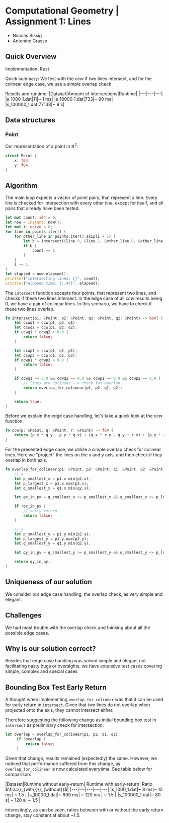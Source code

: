 # Computational Geometry | Assignment 1: Lines

- Nicolas Bissig
- Antonino Grasso

## Quick Overview

Implementation: Rust

Quick summary: We test with the $ccw$ if two lines intersect, and for the colinear edge case, we use a simple overlap check

Results and runtime:
|Dataset|Amount of intersections|Runtime|
|---|---|---|
|s_1000_1.dat|11|~ 1 ms|
|s_10000_1.dat|733|~ 90 ms|
|s_100000_1.dat|77138|~ 9 s|

## Data structures

### Point

Our representation of a point in $\mathbb{R}^2$:

```rs
struct Point {
    x: f64,
    y: f64,
}
```

## Algorithm

The main loop expects a vector of point pairs, that represent a line.
Every line is checked for intersection with every other line, except for itself, and all pairs that already have been tested.

```rs
let mut count: i64 = 0;
let now = Instant::now();
let mut i: usize = 0;
for line in points.iter() {
    for other_line in points.iter().skip(i + 1) {
        let b = intersect(&line.0, &line.1, &other_line.0, &other_line.1);
        if b {
            count += 1
        }
    }
    i += 1;
}
let elapsed = now.elapsed();
println!("intersecting lines: {}", count);
println!("elapsed time: {:.4?}", elapsed);
```

The `intersect` function accepts four points, that represent two lines, and checks if these two lines intersect.
In the edge case of all $ccw$ results being $0$, we have a pair of colinear lines.
In this scenario, we have to check if these two lines overlap.

```rs
fn intersect(p1: &Point, p2: &Point, q1: &Point, q2: &Point) -> bool {
    let ccwq1 = ccw(p1, p2, q1);
    let ccwq2 = ccw(p1, p2, q2);
    if ccwq1 * ccwq2 > 0.0 {
        return false;
    }

    let ccwp1 = ccw(q1, q2, p1);
    let ccwp2 = ccw(q1, q2, p2);
    if ccwp1 * ccwp2 > 0.0 {
        return false;
    }

    if ccwq1 == 0.0 && ccwq2 == 0.0 && ccwp1 == 0.0 && ccwp2 == 0.0 {
        // lines are colinear --> check for overlap
        return overlap_for_colinear(p1, p2, q1, q2);
    }

    return true;
}
```

Before we explain the edge case handling, let's take a quick look at the $ccw$ function.

```rs
fn ccw(p: &Point, q: &Point, r: &Point) -> f64 {
    return (p.x * q.y - p.y * q.x) + (q.x * r.y - q.y * r.x) + (p.y * r.x - p.x * r.y);
}
```

For the presented edge case, we utilize a simple overlap check for colinear lines.
Here we "project" the lines on the x and y axis, and then check if they overlap in both axis.

```rs
fn overlap_for_colinear(p1: &Point, p2: &Point, q1: &Point, q2: &Point) -> bool {
    // x
    let p_smallest_x = p1.x.min(p2.x);
    let p_largest_x = p1.x.max(p2.x);
    let q_smallest_x = q1.x.min(q2.x);

    let qx_in_px = q_smallest_x >= p_smallest_x && q_smallest_x <= p_largest_x;

    if !qx_in_px {
        // early return
        return false;
    }

    // y
    let p_smallest_y = p1.y.min(p2.y);
    let p_largest_y = p1.y.max(p2.y);
    let q_smallest_y = q1.y.min(q2.y);

    let qy_in_py = q_smallest_y >= p_smallest_y && q_smallest_y <= p_largest_y;

    return qy_in_py;
}
```

## Uniqueness of our solution

We consider our edge case handling, the overlap check, as very simple and elegant.

## Challenges

We had most trouble with the overlap check and thinking about all the possible edge cases.

## Why is our solution correct?

Besides that edge case handling was solved simple and elegant not facilitating nasty bugs or oversights, we have extensive test cases covering simple, complex and special cases

## Bounding Box Test Early Return

A thought when implementing `overlap_for_colinear` was that it can be used for early return in `intersect`. Given that two lines do not overlap when projected onto the axis, they cannot intersect either.

Therefore suggesting the following change as initial bounding box test in `intersect` as preliminary check for intersection:

```rs
let overlap = overlap_for_colinear(p1, p2, q1, q2);
     if !overlap {
         return false;
     }
```

Given that change, results remained (expectedly) the same. However, we noticed that performance suffered from this change, as `overlap_for_colinear` is now calculated everytime. See table below for comparison:

|Dataset|Runtime without early-return| Runtime with early-return| Ratio $\frac{r_{with}}{r_{without}}$|
|---|---|---|---|---|
|s_1000_1.dat|~ 8 ms|~ 12 ms| ~ 1.5 |
|s_10000_1.dat|~ 800 ms| ~ 120 ms | ~ 1.5 |
|s_100000_1.dat|~ 80 s| ~ 120 s| ~ 1.5 |

Interestingly, as can be seen, ratios between with or without the early return change, stay constant at about ~1.5.
